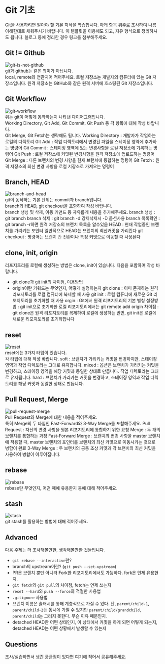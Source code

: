 # Git 기초
Git을 사용하려면 알아야 할 기본 지식을 학습합시다. 아래 항목 위주로 조사하여 나름 이해한대로 채워주시기 바랍니다. 이 템플릿을 이용해도 되고, 자유 형식으로 정리하셔도 됩니다. 블로그 등에 정리한 경우 링크를 첨부해주세요.

## Git != Github
![git-is-not-github](https://user-images.githubusercontent.com/51331195/160232512-3d6686ca-4ae3-4f11-a8d7-c893c0a7526a.png)  
git과 github는 같은 의미가 아닙니다.  
local, remote와 연관지어 적어주세요.
로컬 저장소는 개발자의 컴퓨터에 있는 Git 저장소입니다.
원격 저장소는 GitHub와 같은 원격 서버에 호스팅된 Git 저장소입니다.

## Git Workflow
![git-workflow](https://cdn-media-1.freecodecamp.org/images/1*iL2J8k4ygQlg3xriKGimbQ.png)  
위는 git이 어떻게 동작하는지 나타낸 다이어그램입니다.  
Working Directory, Git Add, Git Commit, Git Push 등 각 항목에 대해 작성 바랍니다.  
Git Merge, Git Fetch는 생략해도 됩니다.
Working Directory : 개발자가 작업하는 로컬의 디렉토리
Git Add : 작업 디렉토리에서 변경된 파일을 스테이징 영역에 추가하는 명령어
Git Commit : 스테이징 영역에 있는 변경사항을 로컬 저장소에 기록하는 명령어
Git Push : 로컬 저장소에 커밋된 변경사항을 원격 저장소에 업로드하는 명령어
Git Merge : 다른 브랜치의 변경 사항을 현재 브랜치에 통합하는 명령어
Git Fetch : 원격 저장소의 최신 변경 사항을 로컬 저장소로 가져오는 명령어

## Branch, HEAD
![branch-and-head](https://ihatetomatoes.net/wp-content/uploads/2020/04/07-head-pointer.png)  
git이 동작하는 기본 단위는 commit과 branch입니다.  
branch와 HEAD, git checkout을 포함하여 작성 바랍니다.  
branch 생성 및 삭제, 이동 커맨드 등 자유롭게 내용을 추가해주세요.
branch 생성 : git branch <branch-name>
branch 삭제 : git branch -d <branch-name> 강제삭제시 -D 옵션사용
branch 목록확인 : git branch -r하면 원격 저장소의 브랜치 목록을 알수있음
HEAD : 현재 작업중인 브랜치를 가리키는 포인터 일반적으로 HEAD는 브랜치의 최신커밋을 가리킨다
git checkout : 명령어는 브랜치 간 전환이나 특정 커밋으로 이동할 때 사용된다


## clone, init, origin
리포지토리를 로컬에 생성하는 방법은 clone, init이 있습니다. 다음을 포함하여 작성 바랍니다.
- git clone과 git init의 차이점, 이용방법
- origin이란 키워드는 무엇인지, 어떻게 설정하는지
git clone : 이미 존재하는 원격 리포지토리를 로컬 컴퓨터에 복제할 때 사용
git init : 로컬 컴퓨터에 새로운 Git 리포지토리를 초기화할 때 사용
orgin : Git에서 원격 리포지토리의 기본 별칭
설정방법 : git init으로 초기화한 로컬 리포지토리에서는 git remote add origin <repository-url>
차이점 : git clone은 원격 리포지토리를 복제하여 로컬에 생성하는 반면, git init은 로컬에 새로운 리포지토리를 초기화합니다
## reset
![reset](https://user-images.githubusercontent.com/51331195/160235594-8836570b-e8bf-484a-bb92-b2bd6d873066.png)  
reset에는 3가지 타입이 있습니다.  
각 타입에 대해 작성 바랍니다.
soft : 브랜치가 가리키는 커밋을 변경하지만, 스테이징 영역과 작업 디렉토리는 그대로 유지합니다.
mixed : 옵션은 브랜치가 가리키는 커밋을 변경하고, 스테이징 영역을 해당 커밋과 동일한 상태로 만듭니다. 작업 디렉토리는 그대로 유지됩니다.
hard : 브랜치가 가리키는 커밋을 변경하고, 스테이징 영역과 작업 디렉토리를 해당 커밋과 동일한 상태로 만듭니다.
## Pull Request, Merge
![pull-request-merge](https://atlassianblog.wpengine.com/wp-content/uploads/bitbucket411-blog-1200x-branches2.png)  
Pull Request와 Merge에 대한 내용을 적어주세요.  
특히 Merge의 두 타입인 Fast-Forward와 3-Way Merge를 포함해주세요.
Pull Request : 자신의 변경 사항을 원본 리포지토리에 통합하기 위한 요청
Merge : 두 개의 브랜치를 통합하는 과정
Fast-Forward Merge : 브랜치의 변경 사항을 master 브랜치에 적용할 때, master 브랜치의 포인터를 브랜치의 최신 커밋으로 이동시키는 것으로 병합이 완료
3-Way Merge : 두 브랜치의 공통 조상 커밋과 각 브랜치의 최신 커밋을 사용하여 병합이 이루어집니다.

## rebase
![rebase](https://user-images.githubusercontent.com/51331195/160234052-7fe70f85-5906-4474-b809-782adae92b3c.png)  
rebase란 무엇인지, 어떤 때에 유용한지 등에 대해 적어주세요.

## stash
![stash](https://d8it4huxumps7.cloudfront.net/bites/wp-content/banners/2023/4/642a663eaff96_git_stash.png)  
git stash를 활용하는 방법에 대해 적어주세요.

## Advanced
다음 주제는 더 조사해볼만한, 생각해볼만한 것들입니다. 
- `git rebase --interactive`란?
- branch의 upstream이란? (`git push --set-upstream`)
- PR은 브랜치 뿐만 아니라 Fork한 리포지토리에서도 가능하다. fork은 언제 유용한지. 
- `git fetch`와 `git pull`의 차이점, fetch는 언제 쓰는지
- `reset --hard`와 `push --force`의 적절한 사용법
- `.gitignore` 사용법
- 브랜치 이름은 슬래시를 통해 계층적으로 가질 수 있다. 단, `parent/child-1`, `parent/child-2`는 동시에 가질 수 있지만 `parent/child/grandchild`, `parent/child`는 그러지 못한다. 무슨 이유 때문인지. 
- detached HEAD란 어떤 상태인지, 이 상태에서 커밋을 하게 되면 어떻게 되는지, detached HEAD는 어떤 상황에서 발생할 수 있는지

## Questions
조사/실습하면서 생긴 궁금점이 있다면 여기에 적어서 공유해주세요.
